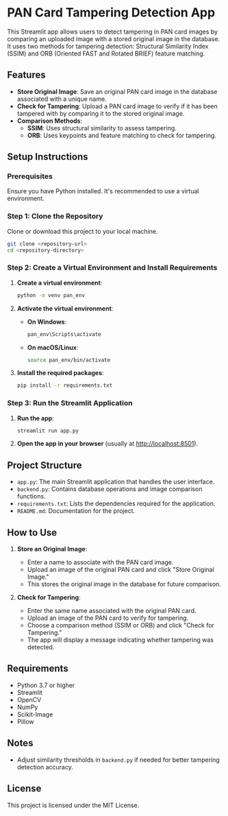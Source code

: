 # PAN Card Tampering Detection App

This Streamlit app allows users to detect tampering in PAN card images by comparing an uploaded image with a stored original image in the database. It uses two methods for tampering detection: Structural Similarity Index (SSIM) and ORB (Oriented FAST and Rotated BRIEF) feature matching.

## Features

- **Store Original Image**: Save an original PAN card image in the database associated with a unique name.
- **Check for Tampering**: Upload a PAN card image to verify if it has been tampered with by comparing it to the stored original image.
- **Comparison Methods**:
  - **SSIM**: Uses structural similarity to assess tampering.
  - **ORB**: Uses keypoints and feature matching to check for tampering.

## Setup Instructions

### Prerequisites

Ensure you have Python installed. It's recommended to use a virtual environment.

### Step 1: Clone the Repository

Clone or download this project to your local machine.

```bash
git clone <repository-url>
cd <repository-directory>
```
### Step 2: Create a Virtual Environment and Install Requirements

1. **Create a virtual environment**:
    ```bash
    python -m venv pan_env
    ```

2. **Activate the virtual environment**:
    - **On Windows**:
      ```bash
      pan_env\Scripts\activate
      ```
    - **On macOS/Linux**:
      ```bash
      source pan_env/bin/activate
      ```

3. **Install the required packages**:
    ```bash
    pip install -r requirements.txt
    ```

### Step 3: Run the Streamlit Application

1. **Run the app**:
    ```bash
    streamlit run app.py
    ```

2. **Open the app in your browser** (usually at [http://localhost:8501](http://localhost:8501)).

## Project Structure

- `app.py`: The main Streamlit application that handles the user interface.
- `backend.py`: Contains database operations and image comparison functions.
- `requirements.txt`: Lists the dependencies required for the application.
- `README.md`: Documentation for the project.

## How to Use

1. **Store an Original Image**:
   - Enter a name to associate with the PAN card image.
   - Upload an image of the original PAN card and click "Store Original Image."
   - This stores the original image in the database for future comparison.

2. **Check for Tampering**:
   - Enter the same name associated with the original PAN card.
   - Upload an image of the PAN card to verify for tampering.
   - Choose a comparison method (SSIM or ORB) and click "Check for Tampering."
   - The app will display a message indicating whether tampering was detected.

## Requirements

- Python 3.7 or higher
- Streamlit
- OpenCV
- NumPy
- Scikit-Image
- Pillow

## Notes

- Adjust similarity thresholds in `backend.py` if needed for better tampering detection accuracy.

## License

This project is licensed under the MIT License.
